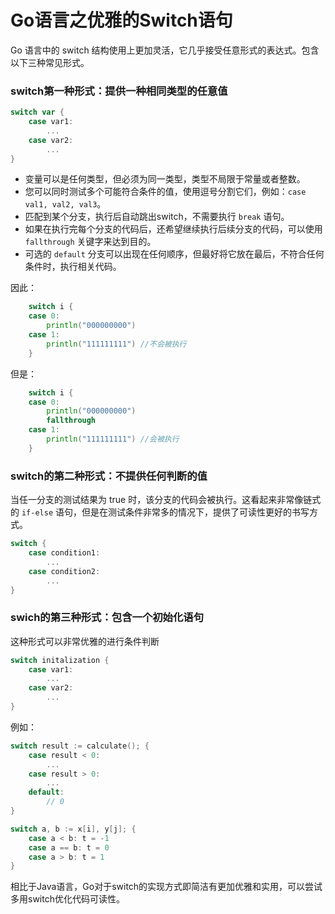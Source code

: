 # Go语言之优雅的Switch语句

Go 语言中的 switch 结构使用上更加灵活，它几乎接受任意形式的表达式。包含以下三种常见形式。

### switch第一种形式：提供一种相同类型的任意值

``` go
switch var {
    case var1:
    	...
    case var2:
    	...
}
```

- 变量可以是任何类型，但必须为同一类型，类型不局限于常量或者整数。
- 您可以同时测试多个可能符合条件的值，使用逗号分割它们，例如：`case val1, val2, val3`。
- 匹配到某个分支，执行后自动跳出switch，不需要执行 `break` 语句。
- 如果在执行完每个分支的代码后，还希望继续执行后续分支的代码，可以使用 `fallthrough` 关键字来达到目的。
- 可选的 `default` 分支可以出现在任何顺序，但最好将它放在最后，不符合任何条件时，执行相关代码。

因此：

``` go
	switch i {
	case 0:
		println("000000000")
	case 1:
		println("111111111") //不会被执行
	}
```

但是：

``` go
	switch i {
	case 0:
		println("000000000")
		fallthrough
	case 1:
		println("111111111") //会被执行
	}
```

### switch的第二种形式：不提供任何判断的值

当任一分支的测试结果为 true 时，该分支的代码会被执行。这看起来非常像链式的 `if-else` 语句，但是在测试条件非常多的情况下，提供了可读性更好的书写方式。

``` go
switch {
    case condition1:
    	...
    case condition2:
    	...
}
```

### swich的第三种形式：包含一个初始化语句

这种形式可以非常优雅的进行条件判断

``` go
switch initalization {
    case var1:
    	...
    case var2:
    	...
}
```

例如：

``` go
switch result := calculate(); {
	case result < 0:
		...
	case result > 0:
		...
	default:
		// 0
}
```

``` go
switch a, b := x[i], y[j]; {
	case a < b: t = -1
	case a == b: t = 0
	case a > b: t = 1
}
```

相比于Java语言，Go对于switch的实现方式即简洁有更加优雅和实用，可以尝试多用switch优化代码可读性。

